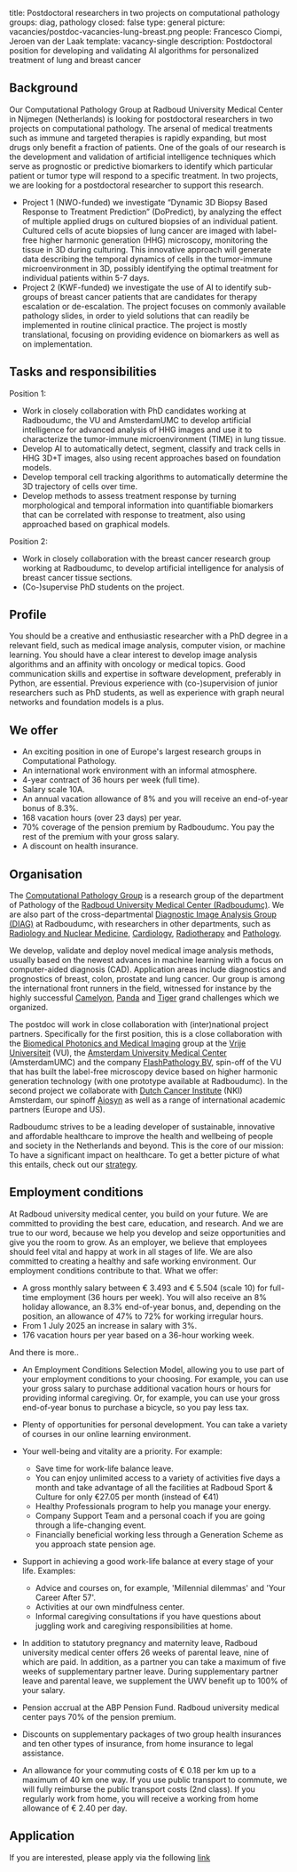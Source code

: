 title: Postdoctoral researchers in two projects on computational pathology
groups: diag, pathology
closed: false
type: general
picture: vacancies/postdoc-vacancies-lung-breast.png
people: Francesco Ciompi, Jeroen van der Laak
template: vacancy-single
description: Postdoctoral position for developing and validating AI algorithms for personalized treatment of lung and breast cancer


## Background
Our Computational Pathology Group at Radboud University Medical Center in Nijmegen (Netherlands) is looking for postdoctoral researchers in two projects on computational pathology.
The arsenal of medical treatments such as immune and targeted therapies is rapidly expanding, but most drugs only benefit a fraction of patients. One of the goals of our research is the development and validation of artificial intelligence techniques which serve as prognostic or predictive biomarkers to identify which particular patient or tumor type will respond to a specific treatment. In two projects, we are looking for a postdoctoral researcher to support this research.
* Project 1 (NWO-funded) we investigate “Dynamic 3D Biopsy Based Response to Treatment Prediction” (DoPredict), by analyzing the effect of multiple applied drugs on cultured biopsies of an individual patient. Cultured cells of acute biopsies of lung cancer are imaged with label-free higher harmonic generation (HHG) microscopy, monitoring the tissue in 3D during culturing. This innovative approach will generate data describing the temporal dynamics of cells in the tumor-immune microenvironment in 3D, possibly identifying the optimal treatment for individual patients within 5-7 days.
* Project 2 (KWF-funded) we investigate the use of AI to identify sub-groups of breast cancer patients that are candidates for therapy escalation or de-escalation. The project focuses on commonly available pathology slides, in order to yield solutions that can readily be implemented in routine clinical practice. The project is mostly translational, focusing on providing evidence on biomarkers as well as on implementation.


## Tasks and responsibilities
Position 1:
- Work in closely collaboration with PhD candidates working at Radboudumc, the VU and AmsterdamUMC to develop artificial intelligence for advanced analysis of HHG images and use it to characterize the tumor-immune microenvironment (TIME) in lung tissue.
- Develop AI to automatically detect, segment, classify and track cells in HHG 3D+T images, also using recent approaches based on foundation models. 
- Develop temporal cell tracking algorithms to automatically determine the 3D trajectory of cells over time.
- Develop methods to assess treatment response by turning morphological and temporal information into quantifiable biomarkers that can be correlated with response to treatment, also using approached based on graphical models.

Position 2:
- Work in closely collaboration with the breast cancer research group working at Radboudumc, to develop artificial intelligence for analysis of breast cancer tissue sections.
- (Co-)supervise PhD students on the project. 


## Profile
You should be a creative and enthusiastic researcher with a PhD degree in a relevant field, such as medical image analysis, computer vision, or machine learning. You should have a clear interest to develop image analysis algorithms and an affinity with oncology or medical topics. Good communication skills and expertise in software development, preferably in Python, are essential. Previous experience with (co-)supervision of junior researchers such as PhD students, as well as experience with graph neural networks and foundation models is a plus.

## We offer
- An exciting position in one of Europe's largest research groups in Computational Pathology.
- An international work environment with an informal atmosphere.
- 4-year contract of 36 hours per week (full time).
- Salary scale 10A.
- An annual vacation allowance of 8% and you will receive an end-of-year bonus of 8.3%.
- 168 vacation hours (over 23 days) per year.
- 70% coverage of the pension premium by Radboudumc. You pay the rest of the premium with your gross salary.
- A discount on health insurance.

## Organisation
The [Computational Pathology Group](https://www.computationalpathologygroup.eu/) is a research group of the department of Pathology of the [Radboud University Medical Center (Radboudumc)](https://www.radboudumc.nl). We are also part of the cross-departmental [Diagnostic Image Analysis Group (DIAG)](https://www.diagnijmegen.nl) at Radboudumc, with researchers in other departments, such as [Radiology and Nuclear Medicine](https://www.radboudumc.nl/afdelingen/radiologie-en-nucleaire-geneeskunde), [Cardiology](), [Radiotherapy]() and [Pathology](https://www.radboudumc.nl/afdelingen/pathologie).

We develop, validate and deploy novel medical image analysis methods, usually based on the newest advances in machine learning with a focus on computer-aided diagnosis (CAD). Application areas include diagnostics and prognostics of breast, colon, prostate and lung cancer. Our group is among the international front runners in the field, witnessed for instance by the highly successful [Camelyon](https://camelyon16.grand-challenge.org/), [Panda](https://panda.grand-challenge.org/) and [Tiger](https://tiger.grand-challenge.org/) grand challenges which we organized.

The postdoc will work in close collaboration with (inter)national project partners. Specifically for the first position, this is a close collaboration with the [Biomedical Photonics and Medical Imaging](https://vu.nl/en/about-vu/more-about/biophotonics-medical-imaging2) group at the [Vrije Universiteit](https://vu.nl/nl) (VU), the [Amsterdam University Medical Center](https://www.amc.nl/web/home.htm) (AmsterdamUMC) and the company [FlashPathology BV](), spin-off of the VU that has built the label-free microscopy device based on higher harmonic generation technology (with one prototype available at Radboudumc). 
In the second project we collaborate with [Dutch Cancer Institute](https://www.nki.nl) (NKI) Amsterdam, our spinoff [Aiosyn]() as well as a range of international academic partners (Europe and US).

Radboudumc strives to be a leading developer of sustainable, innovative and affordable healthcare to improve the health and wellbeing of people and society in the Netherlands and beyond. This is the core of our mission: To have a significant impact on healthcare. To get a better picture of what this entails, check out our [strategy](https://www.radboudumc.nl/en/about-radboudumc/our-strategy).

## Employment conditions
At Radboud university medical center, you build on your future. We are committed to providing the best care, education, and research. And we are true to our word, because we help you develop and seize opportunities and give you the room to grow. As an employer, we believe that employees should feel vital and happy at work in all stages of life. We are also committed to creating a healthy and safe working environment. Our employment conditions contribute to that. What we offer:

- A gross monthly salary between € 3.493 and € 5.504 (scale 10) for full-time employment (36 hours per week). You will also receive an 8% holiday allowance, an 8.3% end-of-year bonus, and, depending on the position, an allowance of 47% to 72% for working irregular hours.
- From 1 July 2025 an increase in salary with 3%.
- 176 vacation hours per year based on a 36-hour working week. 

And there is more..

- An Employment Conditions Selection Model, allowing you to use part of your employment conditions to your choosing. For example, you can use your gross salary to purchase additional vacation hours or hours for providing informal caregiving. Or, for example, you can use your gross end-of-year bonus to purchase a bicycle, so you pay less tax.
- Plenty of opportunities for personal development. You can take a variety of courses in our online learning environment. 
- Your well-being and vitality are a priority. For example:
  - Save time for work-life balance leave. 
  - You can enjoy unlimited access to a variety of activities five days a month and take advantage of all the facilities at Radboud Sport & Culture for only €27.05 per month (instead of €41)
  - Healthy Professionals program to help you manage your energy. 
  - Company Support Team and a personal coach if you are going through a life-changing event.
  - Financially beneficial working less through a Generation Scheme as you approach state pension age.

- Support in achieving a good work-life balance at every stage of your life. Examples:
  - Advice and courses on, for example, 'Millennial dilemmas' and 'Your Career After 57'.
  - Activities at our own mindfulness center.
  - Informal caregiving consultations if you have questions about juggling work and caregiving responsibilities at home.

- In addition to statutory pregnancy and maternity leave, Radboud university medical center offers 26 weeks of parental leave, nine of which are paid. In addition, as a partner you can take a maximum of five weeks of supplementary partner leave. During supplementary partner leave and parental leave, we supplement the UWV benefit up to 100% of your salary.
- Pension accrual at the ABP Pension Fund. Radboud university medical center pays 70% of the pension premium. 
- Discounts on supplementary packages of two group health insurances and ten other types of insurance, from home insurance to legal assistance.
- An allowance for your commuting costs of € 0.18 per km up to a maximum of 40 km one way. If you use public transport to commute, we will fully reimburse the public transport costs (2nd class). If you regularly work from home, you will receive a working from home allowance of € 2.40 per day.

## Application
If you are interested, please apply via the following [link](https://www.radboudumc.nl/en/vacancies/156242-postdoctoral-researchers-in-two-projects-on-computational-pathology)